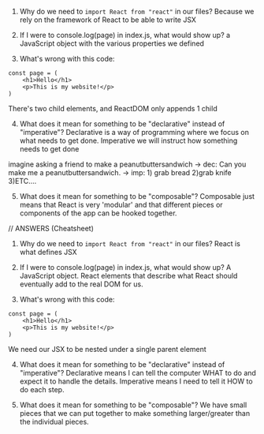 1. Why do we need to `import React from "react"` in our files?
Because we rely on the framework of React to be able to write JSX 

2. If I were to console.log(page) in index.js, what would show up?
a JavaScript object with the various properties we defined

3. What's wrong with this code:
```
const page = (
    <h1>Hello</h1>
    <p>This is my website!</p>
)
```
There's two child elements, and ReactDOM only appends 1 child

4. What does it mean for something to be "declarative" instead of "imperative"?
Declarative is a way of programming where we focus on what needs to get done.
Imperative we will instruct how something needs to get done

imagine asking a friend to make a peanutbuttersandwich
-> dec: Can you make me a peanutbuttersandwich.
-> imp: 1) grab bread 2)grab knife 3)ETC....

5. What does it mean for something to be "composable"?
Composable just means that React is very 'modular' and that different pieces or components of the app can be hooked together.





// ANSWERS (Cheatsheet)

1. Why do we need to `import React from "react"` in our files?
React is what defines JSX

2. If I were to console.log(page) in index.js, what would show up?
A JavaScript object. React elements that describe what React should
eventually add to the real DOM for us.

3. What's wrong with this code:
```
const page = (
    <h1>Hello</h1>
    <p>This is my website!</p>
)
```
We need our JSX to be nested under a single parent element

4. What does it mean for something to be "declarative" instead of "imperative"?
Declarative means I can tell the computer WHAT to do 
and expect it to handle the details. Imperative means I need
to tell it HOW to do each step.

5. What does it mean for something to be "composable"?
We have small pieces that we can put together to make something
larger/greater than the individual pieces.